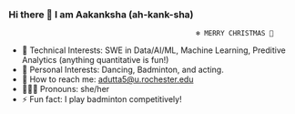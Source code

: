### Hi there 👋 I am Aakanksha (ah-kank-sha)

                                                  ❄️ MERRY CHRISTMAS 🎄
- 💜 Technical Interests: SWE in Data/AI/ML, Machine Learning, Preditive Analytics (anything quantitative is fun!)
- 🪻 Personal Interests: Dancing, Badminton, and acting.
- 👾 How to reach me: adutta5@u.rochester.edu
- 🙋🏽‍♀️ Pronouns: she/her
- ⚡ Fun fact: I play badminton competitively!
